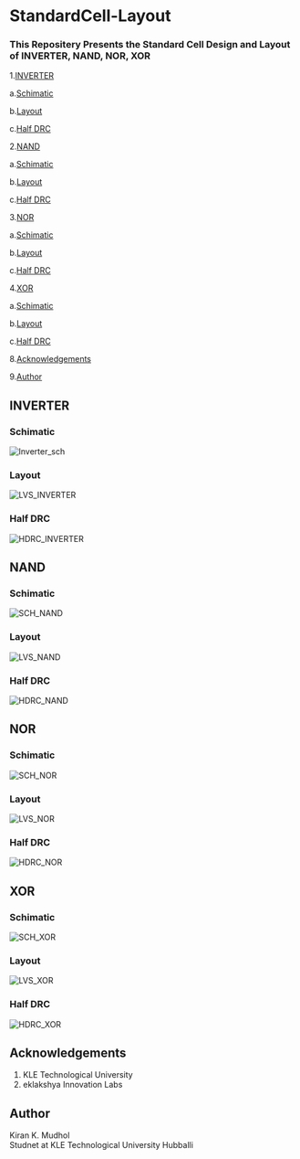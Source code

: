 # StandardCell-Layout
### This Repositery Presents the Standard Cell Design and Layout of INVERTER, NAND, NOR, XOR
1.[INVERTER](#INVERTER)

   a.[Schimatic](#Schimatic)
  
   b.[Layout](#Layout)
  
   c.[Half DRC](#Half-DRC)

2.[NAND](#NAND)

   a.[Schimatic](#Schimatic)
  
   b.[Layout](#Layout)
  
   c.[Half DRC](#Half-DRC)

3.[NOR](#NOR)

   a.[Schimatic](#Schimatic)
  
   b.[Layout](#Layout)
  
   c.[Half DRC](#Half-DRC)

4.[XOR](#XOR)

   a.[Schimatic](#Schimatic)
  
   b.[Layout](#Layout)
  
   c.[Half DRC](#Half-DRC)



8.[Acknowledgements](#Acknowledgements)

9.[Author](#Author)

## INVERTER

### Schimatic

![Inverter_sch](https://user-images.githubusercontent.com/59924751/150633681-9c6b0e65-2f49-4637-9277-911a859b245f.png)
 
### Layout

![LVS_INVERTER](https://user-images.githubusercontent.com/59924751/150634368-ba4001aa-cebe-4c5f-a887-ad0d76a610fc.png)

### Half DRC

![HDRC_INVERTER](https://user-images.githubusercontent.com/59924751/150634390-5976ca6d-9141-4303-91dd-83a846e4988d.png)

## NAND

### Schimatic

![SCH_NAND](https://user-images.githubusercontent.com/59924751/150634470-a57f24bc-3946-4773-88e7-4334bb2be11a.png)
 
### Layout

![LVS_NAND](https://user-images.githubusercontent.com/59924751/150634479-269343c7-33ac-4419-a5d6-1324387348e7.png)

### Half DRC

![HDRC_NAND](https://user-images.githubusercontent.com/59924751/150634485-90d8c79c-1079-435c-9544-6eb95049085d.png)

## NOR

### Schimatic

![SCH_NOR](https://user-images.githubusercontent.com/59924751/150634521-733fe395-bf38-4818-b58c-92929d1c6a49.png)
 
### Layout

![LVS_NOR](https://user-images.githubusercontent.com/59924751/150634527-daec3964-c749-476b-bac6-f4adce86f986.png)

### Half DRC

![HDRC_NOR](https://user-images.githubusercontent.com/59924751/150634534-1a143ba0-618f-4b60-8ebf-16ec3ea98c8f.png)

## XOR

### Schimatic

![SCH_XOR](https://user-images.githubusercontent.com/59924751/150634572-412f474b-53df-4781-8af9-1fb090957226.png)
 
### Layout

![LVS_XOR](https://user-images.githubusercontent.com/59924751/150634581-1b99c94a-1c2b-4615-9065-238cf9f90663.png)

### Half DRC

![HDRC_XOR](https://user-images.githubusercontent.com/59924751/150634586-8807f9e1-4abd-49de-bd94-50a3af21b2f4.png)

## Acknowledgements
1. KLE Technological University
2. eklakshya Innovation Labs

## Author
 Kiran K. Mudhol <br /> 
 Studnet at KLE Technological University Hubballi
